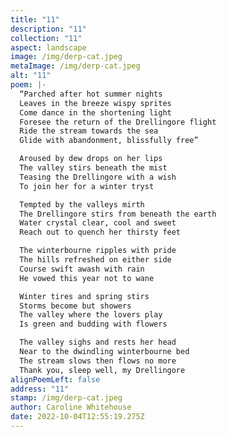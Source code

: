 ```yaml
---
title: "11"
description: "11"
collection: "11"
aspect: landscape
image: /img/derp-cat.jpeg
metaImage: /img/derp-cat.jpeg
alt: "11"
poem: |-
  “Parched after hot summer nights
  Leaves in the breeze wispy sprites
  Come dance in the shortening light
  Foresee the return of the Drellingore flight
  Ride the stream towards the sea
  Glide with abandonment, blissfully free”

  Aroused by dew drops on her lips
  The valley stirs beneath the mist
  Teasing the Drellingore with a wish
  To join her for a winter tryst

  Tempted by the valleys mirth
  The Drellingore stirs from beneath the earth
  Water crystal clear, cool and sweet
  Reach out to quench her thirsty feet

  The winterbourne ripples with pride
  The hills refreshed on either side
  Course swift awash with rain
  He vowed this year not to wane

  Winter tires and spring stirs
  Storms become but showers
  The valley where the lovers play
  Is green and budding with flowers

  The valley sighs and rests her head
  Near to the dwindling winterbourne bed
  The stream slows then flows no more
  Thank you, sleep well, my Drellingore
alignPoemLeft: false
address: "11"
stamp: /img/derp-cat.jpeg
author: Caroline Whitehouse
date: 2022-10-04T12:55:19.275Z
---
```

